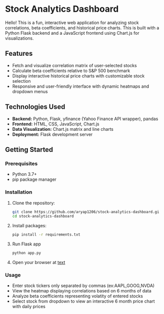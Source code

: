 # Stock Analytics Dashboard

Hello! This is a fun, interactive web application for analyzing stock correlations, beta coefficients, and historical price charts. This is built with a Python Flask backend and a JavaScript frontend using Chart.js for visualizations.

## Features

- Fetch and visualize correlation matrix of user-selected stocks
- Calculate beta coefficients relative to S&P 500 benchmark
- Display interactive historical price charts with customizable stock selection
- Responsive and user-friendly interface with dynamic heatmaps and dropdown menus

## Technologies Used

- **Backend:** Python, Flask, yfinance (Yahoo Finance API wrapper), pandas
- **Frontend:** HTML, CSS, JavaScript, Chart.js
- **Data Visualization:** Chart.js matrix and line charts
- **Deployment:** Flask development server

## Getting Started

### Prerequisites

- Python 3.7+
- pip package manager

### Installation

1. Clone the repository:
   ```bash
   git clone https://github.com/aryap1206/stock-analytics-dashboard.git
   cd stock-analytics-dashboard

2. Install packages:
   ```bash
   pip install -r requirements.txt

4. Run Flask app
   ```bash
   python app.py

5. Open your browser at [text](http://127.0.0.1:5000)

### Usage
- Enter stock tickers only separated by commas (ex:AAPL,GOOG,NVDA)
- View the heatmap displaying correlations based on 6 months of data
- Analyze beta coefficients representing volatity of entered stocks
- Select stock from dropdown to view an interactive 6 month price chart with daily prices

